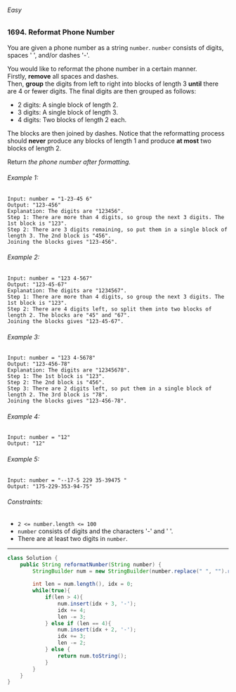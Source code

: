 ###### Easy

### 1694. Reformat Phone Number

You are given a phone number as a string `number`. `number` consists of digits, spaces ' ', and/or dashes '-'.  

You would like to reformat the phone number in a certain manner.   
Firstly, **remove** all spaces and dashes.   
Then, **group** the digits from left to right into blocks of length 3 **until** there are 4 or fewer digits. The final digits are then grouped as follows:  

- 2 digits: A single block of length 2.
- 3 digits: A single block of length 3.
- 4 digits: Two blocks of length 2 each.

The blocks are then joined by dashes. Notice that the reformatting process should **never** produce any blocks of length 1 and produce **at most** two blocks of length 2.  

Return _the phone number after formatting._


###### Example 1:
```
Input: number = "1-23-45 6"
Output: "123-456"
Explanation: The digits are "123456".
Step 1: There are more than 4 digits, so group the next 3 digits. The 1st block is "123".
Step 2: There are 3 digits remaining, so put them in a single block of length 3. The 2nd block is "456".
Joining the blocks gives "123-456".
```

###### Example 2:
```
Input: number = "123 4-567"
Output: "123-45-67"
Explanation: The digits are "1234567".
Step 1: There are more than 4 digits, so group the next 3 digits. The 1st block is "123".
Step 2: There are 4 digits left, so split them into two blocks of length 2. The blocks are "45" and "67".
Joining the blocks gives "123-45-67".
```

###### Example 3:
```
Input: number = "123 4-5678"
Output: "123-456-78"
Explanation: The digits are "12345678".
Step 1: The 1st block is "123".
Step 2: The 2nd block is "456".
Step 3: There are 2 digits left, so put them in a single block of length 2. The 3rd block is "78".
Joining the blocks gives "123-456-78".
```

###### Example 4:
```
Input: number = "12"
Output: "12"
```

###### Example 5:
```
Input: number = "--17-5 229 35-39475 "
Output: "175-229-353-94-75"
```

###### Constraints:
- `2 <= number.length <= 100`
- `number` consists of digits and the characters '-' and ' '.
- There are at least two digits in `number`.

***

```java
class Solution {
    public String reformatNumber(String number) {
        StringBuilder num = new StringBuilder(number.replace(" ", "").replace("-", ""));
        
        int len = num.length(), idx = 0;
        while(true){
            if(len > 4){
                num.insert(idx + 3, '-');
                idx += 4;
                len -= 3;
            } else if (len == 4){
                num.insert(idx + 2, '-');
                idx += 3;
                len -= 2;
            } else {
                return num.toString();
            }
        }
    }
}
```

